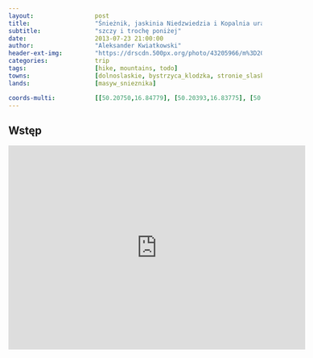 ```yaml
---
layout:                 post
title:                  "Śnieżnik, jaskinia Niedzwiedzia i Kopalnia uranu w Kletnie"
subtitle:               "szczy i trochę poniżej"
date:                   2013-07-23 21:00:00
author:                 "Aleksander Kwiatkowski"
header-ext-img:         "https://drscdn.500px.org/photo/43205966/m%3D2048/fd2c41041476ca028ce9935754e8b2bd"
categories:             trip
tags:                   [hike, mountains, todo]
towns:                  [dolnoslaskie, bystrzyca_klodzka, stronie_slaskie]
lands:                  [masyw_snieznika]

coords-multi:           [[50.20750,16.84779], [50.20393,16.83775], [50.20827,16.83234], [50.23430,16.84196], [50.24204,16.85363], [50.25763,16.85869], [50.26251,16.87294]]
---
```


Wstęp
-----

<iframe height='405' width='590' frameborder='0' allowtransparency='true' scrolling='no' src='https://www.strava.com/activities/334988270/embed/50e8120a12039e866c3b813bcfad74997766c53b'></iframe>

